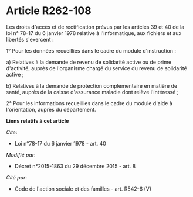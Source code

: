 # Article R262-108

Les droits d'accès et de rectification prévus par les articles 39 et 40 de la loi n° 78-17 du 6 janvier 1978 relative à
l'informatique, aux fichiers et aux libertés s'exercent : 

1° Pour les données recueillies dans le cadre du module d'instruction : 

a) Relatives à la demande de revenu de solidarité active ou de prime d'activité, auprès de l'organisme chargé du service du
revenu de solidarité active ; 

b) Relatives à la demande de protection complémentaire en matière de santé, auprès de la caisse d'assurance maladie dont
relève l'intéressé ; 

2° Pour les informations recueillies dans le cadre du module d'aide à l'orientation, auprès du département.

**Liens relatifs à cet article**

_Cite_:

  - Loi n°78-17 du 6 janvier 1978 - art. 40

_Modifié par_:

  - Décret n°2015-1863 du 29 décembre 2015 - art. 8

_Cité par_:

  - Code de l'action sociale et des familles - art. R542-6 (V)
